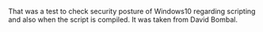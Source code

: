 That was a test to check security posture of Windows10 regarding scripting and also when the script is compiled. 
It was taken from David Bombal. 
